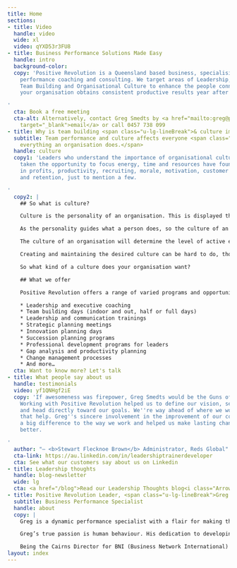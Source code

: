 ```yaml
---
title: Home
sections:
- title: Video
  handle: video
  wide: xl
  video: qYXD53r3FU8
- title: Business Performance Solutions Made Easy
  handle: intro
  background-color: 
  copy: 'Positive Revolution is a Queensland based business, specialising in business
    performance coaching and consulting. We target areas of Leadership, Communication,
    Team Building and Organisational Culture to enhance the people connection, ensuring
    your organisation obtains consistent productive results year after year!

'
  cta: Book a free meeting
  cta-alt: Alternatively, contact Greg Smedts by <a href="mailto:greg@positiverevolution.com.au"
    target="_blank">email</a> or call 0457 738 099
- title: Why is team building <span class="u-lg-lineBreak">& culture important?</span>
  subtitle: Team performance and culture affects everyone <span class="u-lg-lineBreak">and
    everything an organisation does.</span>
  handle: culture
  copy1: 'Leaders who understand the importance of organisational culture and have
    taken the opportunity to focus energy, time and resources have found major improvements
    in profits, productivity, recruiting, morale, motivation, customer service, leadership
    and retention, just to mention a few.

'
  copy2: |
    ## So what is culture?

    Culture is the personality of an organisation. This is displayed through the values, beliefs and standards to which a company works. To really understand the culture of an organisation, look directly at the people who work within it.

    As the personality guides what a person does, so the culture of an organisation is guided by what their people do. This could be their attitudes, level of service to others, drivers and motivations, problem solving abilities, and their capacity to think outside the square and innovate.

    The culture of an organisation will determine the level of active engagement of the employees within the organisation. All culture is driven by the leaders. Bad culture is usually indicated by high absenteeism, low morale and limited productivity.

    Creating and maintaining the desired culture can be hard to do, though with the assistance of trained professionals, persistent effort and commitment to the team, leaders can make any workplace an enjoyable experience for all.

    So what kind of a culture does your organisation want?

    ## What we offer

    Positive Revolution offers a range of varied programs and opportunities from:

    * Leadership and executive coaching
    * Team building days (indoor and out, half or full days)
    * Leadership and communication trainings
    * Strategic planning meetings
    * Innovation planning days
    * Succession planning programs
    * Professional development programs for leaders
    * Gap analysis and productivity planning
    * Change management processes
    * And more…
  cta: Want to know more? Let's talk
- title: What people say about us
  handle: testimonials
  video: yf1QNHgf2iE
  copy: 'If awesomeness was firepower, Greg Smedts would be the Guns of Navarone.
    Working with Positive Revolution helped us to define our vision, set our direction
    and head directly toward our goals. We''re way ahead of where we would be without
    that help. Greg''s sincere involvement in the improvement of our company made
    a big difference to the way we work and helped us make lasting changes for the
    better.

'
  author: "— <b>Stewart Flecknoe Brown</b> Administrator, Reds Global"
  cta-link: https://au.linkedin.com/in/leadershiptrainerdeveloper
  cta: See what our customers say about us on Linkedin
- title: Leadership thoughts
  handle: blog-newsletter
  wide: lg
  cta: <a href="/blog">Read our Leadership Thoughts blog<i class="Arrow-right"></i></a>
- title: Positive Revolution Leader, <span class="u-lg-lineBreak">Greg Smedts</span>
  subtitle: Business Performance Specialist
  handle: about
  copy: |
    Greg is a dynamic performance specialist with a flair for making the process of leadership, communication, team building and culture development fun and engaging. Involved in training for the past 9 years and people development for the past 11 years, his areas of specialty are team building, leadership development, business management and communication. Greg advises a broad range of clients, from small, sole trader businesses to executive level development within multi-million dollar companies.

    Greg’s true passion is human behaviour. His dedication to developing sustainable work environments is of the highest importance. He shows a depth of understanding of the various learning styles and how best to address these when working with companies and teams. He goes above and beyond to ensure everyone walks away with the skills to apply in everyday life, not just at work.

    Being the Cairns Director for BNI (Business Network International) for the past 2 years and having managed several businesses previously, Greg is well versed in business dynamics, commercial viability and effective leadership. Greg has a wealth of experience in customer service industries, from managing small to medium businesses, where responsibility and effective decision-making are vital, to managing operations where timing and judgement calls require precise calculations to ensure safety and customer enjoyment go hand in hand. Within all these roles, Greg’s leadership and communication expertise were critical.
layout: index
---
```


